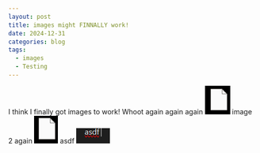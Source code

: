 ```yaml
---
layout: post
title: images might FINNALLY work!
date: 2024-12-31
categories: blog
tags:
  - images
  - Testing
---
```

I think I finally got images to work! Whoot again again again ![Alt Text](./assets/images/Pasted%20image%2020241231133219.png) image 2 again ![Alt Text](./assets/images/Pasted%20image%2020241231144541.png) 
asdf ![Alt Text](./assets/images/Pasted_image_20241231215933.png)